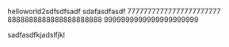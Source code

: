  helloworld2sdfsdfsadf
sdafasdfasdf
 77777777777777777777777
 8888888888888888888888
 9999999999999999999999

 sadfasdfkjadslfjkl

